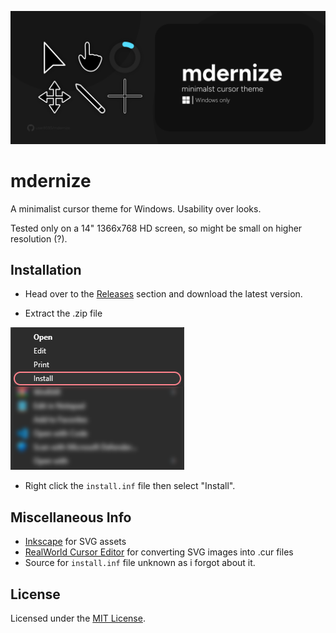 ![Preview Image](./png/cover.png)

# mdernize

A minimalist cursor theme for Windows. Usability over looks.

Tested only on a 14" 1366x768 HD screen, so might be small on higher resolution (?).

## Installation

- Head over to the [Releases](https://www.github.com/user8595/mdernize/releases/latest) section and download the latest version.

- Extract the .zip file

![Right click then Install](./png/install.png)

- Right click the `install.inf` file then select "Install".

## Miscellaneous Info

- [Inkscape](https://inkscape.org) for SVG assets
- [RealWorld Cursor Editor](http://rw-designer.com/cursor-maker) for converting SVG images into .cur files
- Source for `install.inf` file unknown as i forgot about it.

## License

Licensed under the [MIT License](./LICENSE).
